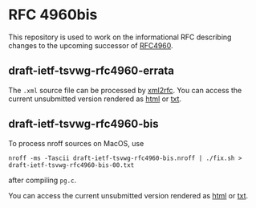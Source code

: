 # RFC 4960bis
This repository is used to work on the informational RFC describing
changes to the upcoming successor of [RFC4960](https://tools.ietf.org/html/rfc4960).

## draft-ietf-tsvwg-rfc4960-errata

The `.xml` source file can be processed by [xml2rfc](http://xml2rfc.tools.ietf.org).
You can access the current unsubmitted version rendered as [html](https://xml2rfc.tools.ietf.org/cgi-bin/xml2rfc.cgi?input=&url=https%3A%2F%2Fraw.githubusercontent.com%2Fsctplab%2Frfc4960bis%2Fmaster%2Fdraft-ietf-tsvwg-rfc4960-errata.xml&modeAsFormat=html%2Fascii&type=towindow&Submit=Submit) or [txt](https://xml2rfc.tools.ietf.org/cgi-bin/xml2rfc.cgi?input=&url=https%3A%2F%2Fraw.githubusercontent.com%2Fsctplab%2Frfc4960bis%2Fmaster%2Fdraft-ietf-tsvwg-rfc4960-errata.xml&modeAsFormat=txt%2Fascii&type=towindow&Submit=Submit).

## draft-ietf-tsvwg-rfc4960-bis

To process nroff sources on MacOS, use
```
nroff -ms -Tascii draft-ietf-tsvwg-rfc4960-bis.nroff | ./fix.sh > draft-ietf-tsvwg-rfc4960-bis-00.txt
```
after compiling `pg.c`.

You can access the current unsubmitted version rendered as [html](https://xml2rfc.tools.ietf.org/cgi-bin/xml2rfc.cgi?input=&url=https%3A%2F%2Fraw.githubusercontent.com%2Fsctplab%2Frfc4960bis%2Fmaster%2Fdraft-ietf-tsvwg-rfc4960-bis.xml&modeAsFormat=html%2Fascii&type=towindow&Submit=Submit) or [txt](https://xml2rfc.tools.ietf.org/cgi-bin/xml2rfc.cgi?input=&url=https%3A%2F%2Fraw.githubusercontent.com%2Fsctplab%2Frfc4960bis%2Fmaster%2Fdraft-ietf-tsvwg-rfc4960-bis.xml&modeAsFormat=txt%2Fascii&type=towindow&Submit=Submit).
